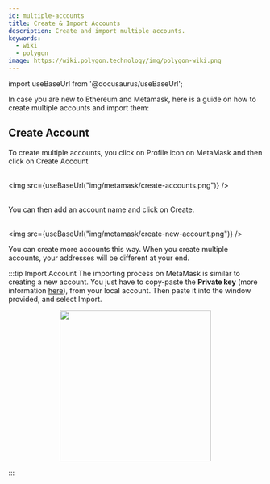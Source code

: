 ```yaml
---
id: multiple-accounts
title: Create & Import Accounts
description: Create and import multiple accounts.
keywords:
  - wiki
  - polygon
image: https://wiki.polygon.technology/img/polygon-wiki.png
---
```

import useBaseUrl from '@docusaurus/useBaseUrl'; 

In case you are new to Ethereum and Metamask, here is a guide on how to create multiple accounts and import them:

## Create Account

To create multiple accounts, you click on Profile icon on MetaMask and then click on Create Account<br/><br/>

<img src={useBaseUrl("img/metamask/create-accounts.png")} /><br/><br/>

You can then add an account name and click on Create.<br/><br/>

<img src={useBaseUrl("img/metamask/create-new-account.png")} />

You can create more accounts this way. When you create multiple accounts, your addresses will be different at your end.

:::tip Import Account 
The importing process on MetaMask is similar to creating a new account. You just have to copy-paste the **Private key** (more information [<ins>here</ins>](https://metamask.zendesk.com/hc/en-us/articles/360015289632-How-to-export-an-account-s-private-key#:~:text=On%20the%20account%20page%2C%20click,click%20%E2%80%9CConfirm%E2%80%9D%20to%20proceed.)), from your local account. Then paste it into the window provided, and select Import.

<div align="center">
<img width="300" src={useBaseUrl("img/metamask/develop/import-account.png")} />
</div>

:::
